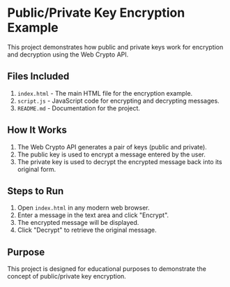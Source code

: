 
# Public/Private Key Encryption Example

This project demonstrates how public and private keys work for encryption and decryption using the Web Crypto API.

## Files Included
1. `index.html` - The main HTML file for the encryption example.
2. `script.js` - JavaScript code for encrypting and decrypting messages.
3. `README.md` - Documentation for the project.

## How It Works
1. The Web Crypto API generates a pair of keys (public and private).
2. The public key is used to encrypt a message entered by the user.
3. The private key is used to decrypt the encrypted message back into its original form.

## Steps to Run
1. Open `index.html` in any modern web browser.
2. Enter a message in the text area and click "Encrypt".
3. The encrypted message will be displayed.
4. Click "Decrypt" to retrieve the original message.

## Purpose
This project is designed for educational purposes to demonstrate the concept of public/private key encryption.

